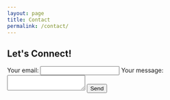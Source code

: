 ```yaml
---
layout: page
title: Contact
permalink: /contact/
---
```


## Let's Connect!
<form
  action="https://formspree.io/f/xyzwqder"
  method="POST"
>
  <label>
    Your email:
    <input type="email" name="email">
  </label>
  <label>
    Your message:
    <textarea name="message"></textarea>
  </label>
  <!-- your other form fields go here -->
  <button type="submit">Send</button>
</form>
